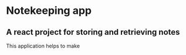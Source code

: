 # Notekeeping app

## A react project for storing and retrieving notes

This application helps to make